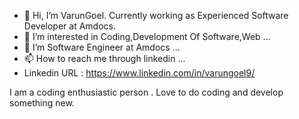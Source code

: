 - 👋 Hi, I’m VarunGoel. Currently working as Experienced Software Developer at Amdocs.
- 👀 I’m interested in Coding,Development Of Software,Web ...
- 💞️ I’m Software Engineer at Amdocs ...
- 📫 How to reach me through linkedin ...
- Linkedin URL : https://www.linkedin.com/in/varungoel9/

I am a coding enthusiastic person . Love to do coding and develop something new.

